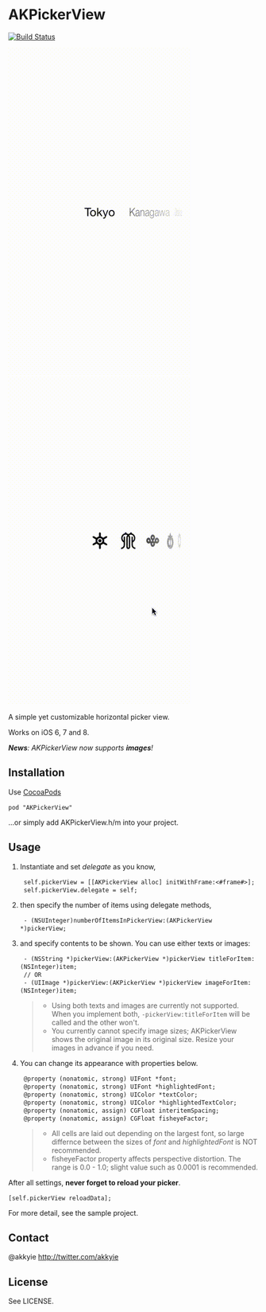 AKPickerView
============

[![Build Status](https://travis-ci.org/Akkyie/AKPickerView.svg?branch=master)](https://travis-ci.org/Akkyie/AKPickerView)

![Screenshot](./Screenshot.gif) ![Screenshot2](./Screenshot2.gif)


A simple yet customizable horizontal picker view.

Works on iOS 6, 7 and 8.

*__News__: AKPickerView now supports __images__!*

Installation
------------

Use [CocoaPods](http://cocoapods.org)

    pod "AKPickerView"

…or simply add AKPickerView.h/m into your project.

Usage
-----

1. Instantiate and set *delegate* as you know,

        self.pickerView = [[AKPickerView alloc] initWithFrame:<#frame#>];
        self.pickerView.delegate = self;

1. then specify the number of items using delegate methods,

        - (NSUInteger)numberOfItemsInPickerView:(AKPickerView *)pickerView;
	
1. and specify contents to be shown. You can use either texts or images:

        - (NSString *)pickerView:(AKPickerView *)pickerView titleForItem:(NSInteger)item;
        // OR
        - (UIImage *)pickerView:(AKPickerView *)pickerView imageForItem:(NSInteger)item;
	
    > - Using both texts and images are currently not supported. When you implement both, `-pickerView:titleForItem` will be called and the other won't. 
    > - You currently cannot specify image sizes; AKPickerView shows the original image in its original size. Resize your images in advance if you need.

1. You can change its appearance with properties below.

        @property (nonatomic, strong) UIFont *font;
        @property (nonatomic, strong) UIFont *highlightedFont;
        @property (nonatomic, strong) UIColor *textColor;
        @property (nonatomic, strong) UIColor *highlightedTextColor;
        @property (nonatomic, assign) CGFloat interitemSpacing;
        @property (nonatomic, assign) CGFloat fisheyeFactor;
    
    > - All cells are laid out depending on the largest font, so large differnce between the sizes of *font* and *highlightedFont* is NOT recommended.  
    > - fisheyeFactor property affects perspective distortion. The range is 0.0 - 1.0; slight value such as 0.0001 is recommended.

After all settings, **never forget to reload your picker**.

    [self.pickerView reloadData];
    
For more detail, see the sample project.

Contact
-------

@akkyie http://twitter.com/akkyie

License
-------
See LICENSE.
